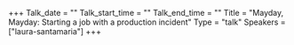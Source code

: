 +++
Talk_date = ""
Talk_start_time = ""
Talk_end_time = ""
Title = "Mayday, Mayday: Starting a job with a production incident"
Type = "talk"
Speakers = ["laura-santamaria"]
+++


